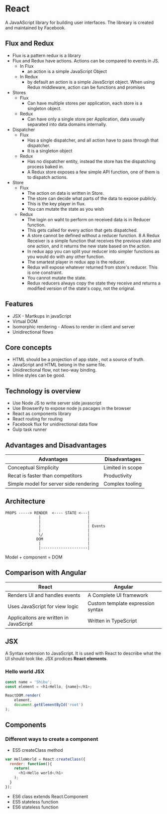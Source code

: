 # React

A JavaAScript library for building user interfaces. The libreary is created and maintained by Facebook.

## Flux and Redux

* Flux is a pattern redux is a library
* Flux and Redux have actions. Actions can be compared to events in JS.
  * In Flux
    * an action is a simple JavaScript Object
  * In Redux
    * by default an action is a simple JavaScript object.
    When using Redux middleware, action can be functions and promises
* Stores
  * Flux
    * Can have multiple stores per application, each store is a singleton object.
  * Redux
    * Can have only a single store per Application, data usually separated into data domains internally.
* Dispatcher
  * Flux
    * Has a single dispatcher, and all action have to pass through that dispatcher.
    * It is a singleton object
  * Redux
    * Has no dispatcher entity, instead the store has the dispatching process baked in.
    * A Redux store exposes a few simple API function, one of them is to dispatch actions.
* Store
  * Flux
    * The action on data is written in Store.
    * The store can decide what parts of the data to expose publicly.
    * This is the key player in flux.
    * You can mutate the state as you wish
  * Redux
    * The login on waht to perform on received data is in Reducer function. 
    * This gets called for every action that gets dispatched.
    * A store cannot be defined without a reducer function.
    8 A Redux Receiver is a simple function that receives the previous state and one action, and it returns the new state based on the action.
    * In redux app you can split your reducer into simpler functions as you would do with any other function.
    * The smartest player in redux app is the reducer.
    * Redux will expose whatever returned from store's reducer. This is one constraint.
    * You cannot mutate the state.
    * Redux reducers always copy the state they receive and returns a modified version of the state's copy, not the original.

## Features

* JSX - Martkups in javaScript
* Virtual DOM
* Isomorphic rendering - Allows to render in client and server
* Unidirectional flows

## Core concepts

* HTML should be a projection of app state , not a source of truth.
* JavaScript and HTML belong in the same file.
* Unidirectional flow, not two-way binding.
* Inline styles can be good.

## Technology is overview

* Use Node JS to write server side javascript
* Use Browserify to expose node js pacages in the browser
* React as components library
* React routing for routing
* Facebook flux for unidirectional data flow
* Gulp task runner

## Advantages and Disadvantages


|Advantages                               |  Disadvantages                                         |
------------------------------------------|--------------------------------------------------------|
|Conceptual Simplicity                    | Limited in scope
|Recat is faster than competitors         | Productivity 
|Simple model for server side rendering   | Complex tooling

## Architecture

    PROPS -----> RENDER  <---- STATE <---|
                   |                     |
                   |                     |
                   |                     | Events
                   |                     |
                   \/                    |
                  DOM                    |
                   |                     |
                   |---------------------|

Model + component = DOM

## Comparison with Angular

|React                                    |  Angular                                               |
------------------------------------------|--------------------------------------------------------|
|Renders UI and handles events            | A Complete UI framework
|Uses JavaScript for view logic           | Custom template expression syntax
|Applicaitons are written in JavaScript   | Written in TypeScript

## JSX

A Syntax extension to JavaScript. It is used with React to descriibe what the UI should look like. JSX prodices __React elements__.

### Hello world JSX

```javascript
const name = 'Shibu';
const element = <h1>Hello, {name}</h1>;

ReactDOM.render(
    element,
    document.getElementById('root')
);
```
## Components

### Different ways to create a component

* ES5 createClass method

```js
var HelloWorld = React.createClass({
  render: function(){
    return(
      <h1>Hello world</h1>
    );
  }
});
```

* ES6 class extends React.Component
* ES5 stateless function
* ES6 stateless function